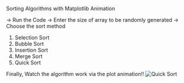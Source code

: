Sorting Algorithms with Matplotlib Animation

-> Run the Code
-> Enter the size of array to be randomly generated
-> Choose the sort method

1. Selection Sort
2. Bubble Sort
3. Insertion Sort
4. Merge Sort
5. Quick Sort

Finally, Watch the algorithm work via the plot animation!!
![Quick Sort](size100Quicksortgif.gif)
